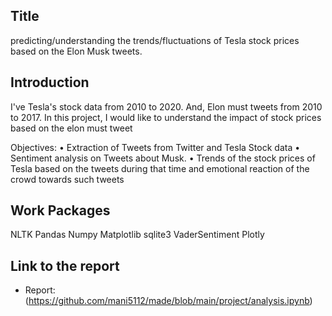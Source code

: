 ## Title

predicting/understanding the trends/fluctuations of Tesla stock prices based on the Elon Musk tweets.

## Introduction

I've Tesla's stock data from 2010 to 2020. And, Elon must tweets from 2010 to 2017. In this project, I would like to understand the impact of stock prices based on the elon must tweet

Objectives: • Extraction of Tweets from Twitter and Tesla Stock data  • Sentiment analysis on Tweets about Musk. • Trends of the stock prices of Tesla based on the tweets during that time and emotional reaction of the crowd towards such tweets
 

## Work Packages

<!-- List of work packages ordered sequentially, each pointing to an issue with more details. -->
NLTK
Pandas
Numpy
Matplotlib
sqlite3
VaderSentiment
Plotly

## Link to the report 

* Report: (https://github.com/mani5112/made/blob/main/project/analysis.ipynb)


